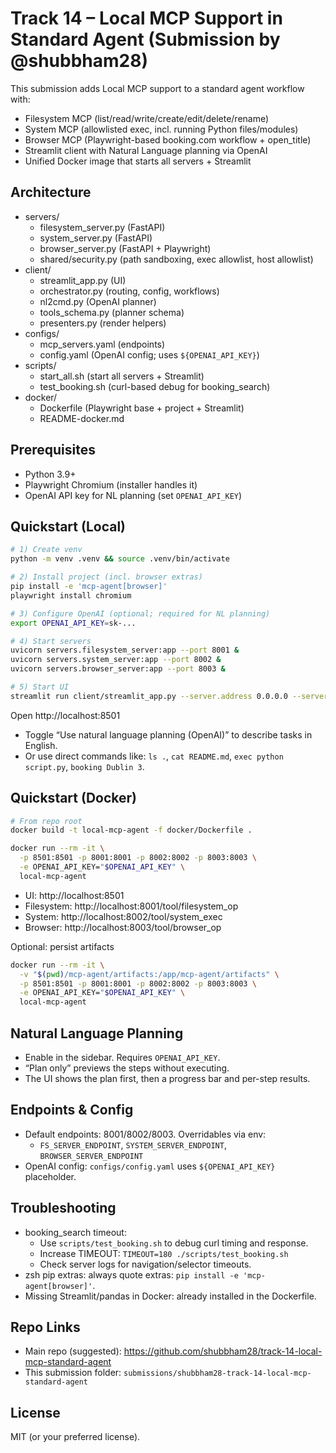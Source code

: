 # Track 14 – Local MCP Support in Standard Agent (Submission by @shubbham28)

This submission adds Local MCP support to a standard agent workflow with:
- Filesystem MCP (list/read/write/create/edit/delete/rename)
- System MCP (allowlisted exec, incl. running Python files/modules)
- Browser MCP (Playwright-based booking.com workflow + open_title)
- Streamlit client with Natural Language planning via OpenAI
- Unified Docker image that starts all servers + Streamlit

## Architecture
- servers/
  - filesystem_server.py (FastAPI)
  - system_server.py (FastAPI)
  - browser_server.py (FastAPI + Playwright)
  - shared/security.py (path sandboxing, exec allowlist, host allowlist)
- client/
  - streamlit_app.py (UI)
  - orchestrator.py (routing, config, workflows)
  - nl2cmd.py (OpenAI planner)
  - tools_schema.py (planner schema)
  - presenters.py (render helpers)
- configs/
  - mcp_servers.yaml (endpoints)
  - config.yaml (OpenAI config; uses `${OPENAI_API_KEY}`)
- scripts/
  - start_all.sh (start all servers + Streamlit)
  - test_booking.sh (curl-based debug for booking_search)
- docker/
  - Dockerfile (Playwright base + project + Streamlit)
  - README-docker.md

## Prerequisites
- Python 3.9+
- Playwright Chromium (installer handles it)
- OpenAI API key for NL planning (set `OPENAI_API_KEY`)

## Quickstart (Local)
```bash
# 1) Create venv
python -m venv .venv && source .venv/bin/activate

# 2) Install project (incl. browser extras)
pip install -e 'mcp-agent[browser]'
playwright install chromium

# 3) Configure OpenAI (optional; required for NL planning)
export OPENAI_API_KEY=sk-...

# 4) Start servers
uvicorn servers.filesystem_server:app --port 8001 &
uvicorn servers.system_server:app --port 8002 &
uvicorn servers.browser_server:app --port 8003 &

# 5) Start UI
streamlit run client/streamlit_app.py --server.address 0.0.0.0 --server.port 8501
```

Open http://localhost:8501

- Toggle “Use natural language planning (OpenAI)” to describe tasks in English.
- Or use direct commands like: `ls .`, `cat README.md`, `exec python script.py`, `booking Dublin 3`.

## Quickstart (Docker)
```bash
# From repo root
docker build -t local-mcp-agent -f docker/Dockerfile .

docker run --rm -it \
  -p 8501:8501 -p 8001:8001 -p 8002:8002 -p 8003:8003 \
  -e OPENAI_API_KEY="$OPENAI_API_KEY" \
  local-mcp-agent
```

- UI: http://localhost:8501
- Filesystem: http://localhost:8001/tool/filesystem_op
- System: http://localhost:8002/tool/system_exec
- Browser: http://localhost:8003/tool/browser_op

Optional: persist artifacts
```bash
docker run --rm -it \
  -v "$(pwd)/mcp-agent/artifacts:/app/mcp-agent/artifacts" \
  -p 8501:8501 -p 8001:8001 -p 8002:8002 -p 8003:8003 \
  -e OPENAI_API_KEY="$OPENAI_API_KEY" \
  local-mcp-agent
```

## Natural Language Planning
- Enable in the sidebar. Requires `OPENAI_API_KEY`.
- “Plan only” previews the steps without executing.
- The UI shows the plan first, then a progress bar and per-step results.

## Endpoints & Config
- Default endpoints: 8001/8002/8003. Overridables via env:
  - `FS_SERVER_ENDPOINT`, `SYSTEM_SERVER_ENDPOINT`, `BROWSER_SERVER_ENDPOINT`
- OpenAI config: `configs/config.yaml` uses `${OPENAI_API_KEY}` placeholder.

## Troubleshooting
- booking_search timeout:
  - Use `scripts/test_booking.sh` to debug curl timing and response.
  - Increase TIMEOUT: `TIMEOUT=180 ./scripts/test_booking.sh`
  - Check server logs for navigation/selector timeouts.
- zsh pip extras: always quote extras: `pip install -e 'mcp-agent[browser]'`.
- Missing Streamlit/pandas in Docker: already installed in the Dockerfile.

## Repo Links
- Main repo (suggested): https://github.com/shubbham28/track-14-local-mcp-standard-agent
- This submission folder: `submissions/shubbham28-track-14-local-mcp-standard-agent`

## License
MIT (or your preferred license).
